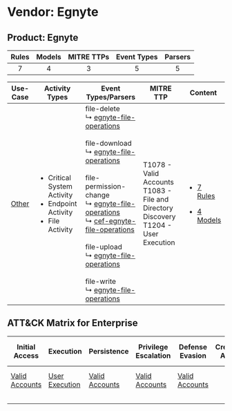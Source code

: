 Vendor: Egnyte
==============
Product: Egnyte
---------------
| Rules | Models | MITRE TTPs | Event Types | Parsers |
|:-----:|:------:|:----------:|:-----------:|:-------:|
|   7   |   4    |     3      |      5      |    5    |

|                Use-Case                | Activity Types                                                                             | Event Types/Parsers                                                                                                                                                                                                                                                                                                                                                                                                                                                                                                                                                                                                  | MITRE TTP                                                                                    | Content                                                                                        |
|:--------------------------------------:| ------------------------------------------------------------------------------------------ | -------------------------------------------------------------------------------------------------------------------------------------------------------------------------------------------------------------------------------------------------------------------------------------------------------------------------------------------------------------------------------------------------------------------------------------------------------------------------------------------------------------------------------------------------------------------------------------------------------------------- | -------------------------------------------------------------------------------------------- | ---------------------------------------------------------------------------------------------- |
| [Other](../../../UseCases/uc_other.md) | <ul><li>Critical System Activity</li><li>Endpoint Activity</li><li>File Activity</li></ul> |  file-delete<br> ↳ [egnyte-file-operations](Parsers/parserContent_egnyte-file-operations.md)<br><br> file-download<br> ↳ [egnyte-file-operations](Parsers/parserContent_egnyte-file-operations.md)<br><br> file-permission-change<br> ↳ [egnyte-file-operations](Parsers/parserContent_egnyte-file-operations.md)<br> ↳ [cef-egnyte-file-operations](Parsers/parserContent_cef-egnyte-file-operations.md)<br><br> file-upload<br> ↳ [egnyte-file-operations](Parsers/parserContent_egnyte-file-operations.md)<br><br> file-write<br> ↳ [egnyte-file-operations](Parsers/parserContent_egnyte-file-operations.md)<br> | T1078 - Valid Accounts<br>T1083 - File and Directory Discovery<br>T1204 - User Execution<br> | [<ul><li>7 Rules</li></ul><ul><li>4 Models</li></ul>](Rules_Models/r_m_egnyte_egnyte_Other.md) |

ATT&CK Matrix for Enterprise
----------------------------
| Initial Access                                                      | Execution                                                           | Persistence                                                         | Privilege Escalation                                                | Defense Evasion                                                     | Credential Access | Discovery                                                                         | Lateral Movement | Collection | Command and Control | Exfiltration | Impact |
| ------------------------------------------------------------------- | ------------------------------------------------------------------- | ------------------------------------------------------------------- | ------------------------------------------------------------------- | ------------------------------------------------------------------- | ----------------- | --------------------------------------------------------------------------------- | ---------------- | ---------- | ------------------- | ------------ | ------ |
| [Valid Accounts](https://attack.mitre.org/techniques/T1078)<br><br> | [User Execution](https://attack.mitre.org/techniques/T1204)<br><br> | [Valid Accounts](https://attack.mitre.org/techniques/T1078)<br><br> | [Valid Accounts](https://attack.mitre.org/techniques/T1078)<br><br> | [Valid Accounts](https://attack.mitre.org/techniques/T1078)<br><br> |                   | [File and Directory Discovery](https://attack.mitre.org/techniques/T1083)<br><br> |                  |            |                     |              |        |